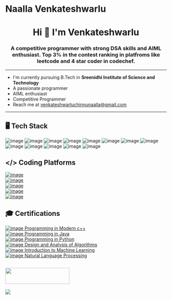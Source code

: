 # Naalla Venkateshwarlu
<h1 align="center"> Hi  👋 I'm Venkateshwarlu</h1>

<!--
**W-A-R-L-U/w-a-r-l-u** is a ✨ _special_ ✨ repository because its `README.md` (this file) appears on your GitHub profile.

Here are some ideas to get you started:

- 🔭 I’m currently working on ...
- 🌱 I’m currently learning ...
- 👯 I’m looking to collaborate on ...
- 🤔 I’m looking for help with ...
- 💬 Ask me about ...
- 📫 How to reach me: ...
- 😄 Pronouns: ...
- ⚡ Fun fact: ...
-->


<h3 align="center">A competitive programmer with strong DSA skills and AIML enthusiast. Top 3% in the contest ranking in platfroms like leetcode and 4 star coder in codechef.</h3>

-----------------------------------------------------------------------------------------------------------------------------------

* I'm currently pursuing B.Tech in **Sreenidhi Institute of Science and Technology**
* A passionate programmer
* AIML enthusiast
* Competitive Programmer
* Reach me at venkateshwarluchinnunaalla@gmail.com

-----------------------------------------------------------------------------------------------------------------------------------

## 🖥️ Tech Stack

![image](https://github.com/W-A-R-L-U/w-a-r-l-u/assets/114277372/ca4acfef-70e9-47b8-b32b-7fb18a1a48cf)
![image](https://github.com/W-A-R-L-U/w-a-r-l-u/assets/114277372/8d3af2cc-5393-4e84-bdb0-40a989b13b06)
![image](https://github.com/W-A-R-L-U/w-a-r-l-u/assets/114277372/ba6f4fca-fa79-4276-b953-73486c28e0be)
![image](https://github.com/W-A-R-L-U/w-a-r-l-u/assets/114277372/55be0ff3-adb6-4c0b-88e9-9defb961f3e6)
![image](https://github.com/W-A-R-L-U/w-a-r-l-u/assets/114277372/dd3362b3-e928-4bf7-aaa4-f2706577c509)
![image](https://github.com/W-A-R-L-U/w-a-r-l-u/assets/114277372/79a78545-d1a0-4dab-8b3e-ce79065de956)
![image](https://github.com/W-A-R-L-U/w-a-r-l-u/assets/114277372/0c3076c1-633b-4833-b149-855b0b5055af)
![image](https://github.com/W-A-R-L-U/w-a-r-l-u/assets/114277372/8d18eb39-40d3-4423-997d-b8eaf1aeb60d)
![image](https://github.com/W-A-R-L-U/w-a-r-l-u/assets/114277372/770ede30-ed70-4859-b37f-e3c5a5adcfaa)
![image](https://github.com/W-A-R-L-U/w-a-r-l-u/assets/114277372/daef4fad-2a36-4faa-88a4-4dfda4ec3f3e)
![image](https://github.com/W-A-R-L-U/w-a-r-l-u/assets/114277372/5a4e086f-ac6f-4b97-a60b-2b20e7422d7b)
![image](https://github.com/W-A-R-L-U/w-a-r-l-u/assets/114277372/5d47aa61-8488-47a1-a064-10f1559587cd)
![image](https://github.com/W-A-R-L-U/w-a-r-l-u/assets/114277372/6ebc3f2e-48f0-48ed-b9df-468b3efefc36)


## </> Coding Platforms
[![image](https://github.com/W-A-R-L-U/w-a-r-l-u/assets/114277372/5bd3df67-78a6-4997-9051-7fbdce4cda99)](https://leetcode.com/u/WARLU/)
<br>
[![image](https://github.com/W-A-R-L-U/w-a-r-l-u/assets/114277372/f26f168d-acc7-44e7-9339-6e19113eea34)](https://www.codechef.com/users/warlu_naalla)
<br>
[![image](https://github.com/W-A-R-L-U/w-a-r-l-u/assets/114277372/50dc8eef-6e7a-4f07-ba68-f6c99fdde74b)](https://codeforces.com/profile/WARLU)
<br>
[![image](https://github.com/W-A-R-L-U/w-a-r-l-u/assets/114277372/d76d0aac-4580-4cb2-9b54-ff4836a1c8ed)](https://www.hackerrank.com/profile/WARLU)
<br>
[![image](https://github.com/W-A-R-L-U/w-a-r-l-u/assets/114277372/fa2ada40-0cb2-4ddc-8105-6d5cb6365564)](https://www.hackerearth.com/@warlu)


## 🎓 Certifications
[![image](https://github.com/W-A-R-L-U/w-a-r-l-u/assets/114277372/3dd86d4b-8822-458a-8b93-7f1af591a911) Programming in Modern c++](https://drive.google.com/file/d/1FhlmjjaLF4pM_okuOaNU2V5lOOkJ9bYc/view?usp=sharing)
<br>
[![image](https://github.com/W-A-R-L-U/w-a-r-l-u/assets/114277372/3dd86d4b-8822-458a-8b93-7f1af591a911) Programming in Java](https://drive.google.com/file/d/1D4H2ptKjSu5_OwkjUJwQLL_JHksJV-OG/view?usp=sharing)
<br>
[![image](https://github.com/W-A-R-L-U/w-a-r-l-u/assets/114277372/3dd86d4b-8822-458a-8b93-7f1af591a911) Programming in Python](https://drive.google.com/file/d/1z3MgAXz6M4OVn2hqMaLRAB_NDuqKP5_f/view?usp=sharing)
<br>
[![image](https://github.com/W-A-R-L-U/w-a-r-l-u/assets/114277372/3dd86d4b-8822-458a-8b93-7f1af591a911) Design and Analysis of Algorithms](https://drive.google.com/file/d/1W57s4JmVTUMi65tGxgYQpy9bw_6eweNc/view?usp=sharing)
<br>
[![image](https://github.com/W-A-R-L-U/w-a-r-l-u/assets/114277372/3dd86d4b-8822-458a-8b93-7f1af591a911) Introduction to Machine Learning](https://drive.google.com/file/d/1uD9pmxknY5kiIyRb-BWJkViJJIF2eiBF/view?usp=sharing)
<br>
[![image](https://github.com/W-A-R-L-U/w-a-r-l-u/assets/114277372/3dd86d4b-8822-458a-8b93-7f1af591a911) Natural Language Processing](https://drive.google.com/file/d/1K8_mtOgSqJ55OPqIONpAYVfBOGUE_gV9/view?usp=sharing)
<br>



## <img src="https://github.com/W-A-R-L-U/w-a-r-l-u/assets/114277372/7e99f07c-b3f0-41aa-b59c-d0c912627511" width="200" height="50">
<!--
![Leetcode](https://github.com/W-A-R-L-U/w-a-r-l-u/assets/114277372/8f2ad170-9196-4b23-abc4-39e860b587cc)

![Leetcode Stats](https://leetcard.jacoblin.cool/warlu)

![](https://leetcard.jacoblin.cool/warlu?ext=contest)
-->


<img src="https://leetcard.jacoblin.cool/warlu?ext=contest">
